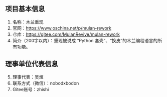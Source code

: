 ## 项目基本信息
1. 名称：木兰重现
2. 官网：https://www.oschina.net/p/mulan-rework
3. 仓库：https://gitee.com/MulanRevive/mulan-rework
4. 简介（200字以内）：重现被说成 “Python 套壳”、“换皮”的木兰编程语言的所有功能。

## 理事单位代表信息
5. 理事代表：吴烜
6. 联系方式（微信）：nobodxbodon
7. Gitee账号：zhishi